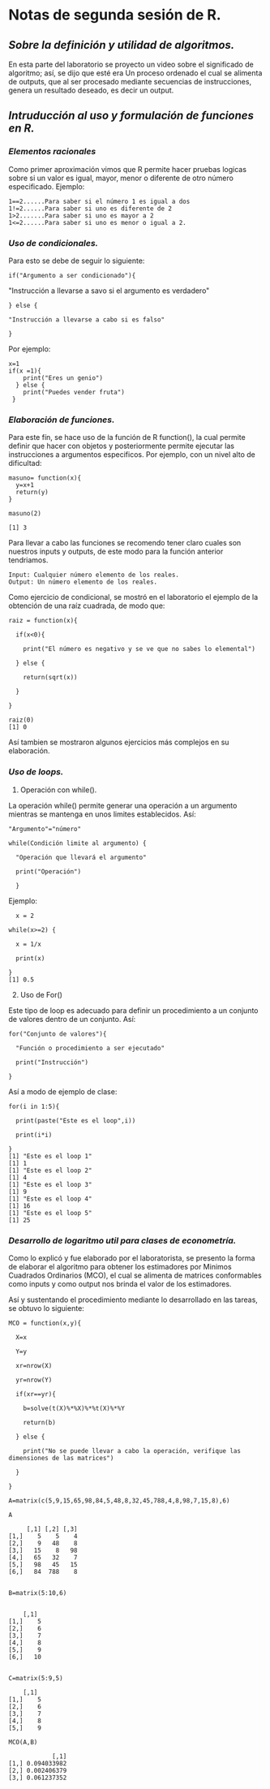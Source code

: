# **Notas de segunda sesión de R.**

## **_Sobre la definición y utilidad de algoritmos._**

En esta parte del laboratorio se proyecto un video sobre el significado de algoritmo; así, se dijo que esté era Un proceso ordenado el cual se alimenta de outputs, que al ser procesado mediante secuencias de instrucciones, genera un resultado deseado, es decir un output.

## **_Intruducción al uso y formulación de funciones en R._**

### _Elementos racionales_

Como primer aproximación vimos que R permite hacer pruebas logicas sobre si un valor es igual, mayor, menor o diferente de otro número especificado. 
Ejemplo:

    1==2......Para saber si el número 1 es igual a dos
    1!=2......Para saber si uno es diferente de 2
    1>2.......Para saber si uno es mayor a 2
    1<=2......Para saber si uno es menor o igual a 2.


### _Uso de condicionales._

Para esto se debe de seguir lo siguiente:

    if("Argumento a ser condicionado"){

   "Instrucción a llevarse a savo si el argumento es verdadero"

    } else {

    "Instrucción a llevarse a cabo si es falso"

    }

Por ejemplo:

    x=1
    if(x =1){
        print("Eres un genio")
      } else {
        print("Puedes vender fruta")
     }

### _Elaboración de funciones._

Para este fín, se hace uso de la función de R function(), la cual permite definir que hacer con objetos y posteriormente permite ejecutar las instrucciones a argumentos especificos. Por ejemplo, con un nivel alto de dificultad:

    masuno= function(x){
      y=x+1
      return(y)
    }

    masuno(2)

    [1] 3

Para llevar a cabo las funciones se recomendo tener claro cuales son nuestros inputs y outputs, de este modo para la función anterior tendriamos.

    Input: Cualquier número elemento de los reales.
    Output: Un número elemento de los reales.

Como ejercicio de condicional, se mostró en el laboratorio el ejemplo de la obtención de una raíz cuadrada, de modo que:

    raiz = function(x){

      if(x<0){

        print("El número es negativo y se ve que no sabes lo elemental")

      } else {

        return(sqrt(x))

      }

    }

    raiz(0)
    [1] 0

Así tambien se mostraron algunos ejercicios más complejos en su elaboración.

### _Uso de loops._

1. Operación con while().

La operación while() permite generar una operación a un argumento mientras se mantenga en unos limites establecidos. Así:


    "Argumento"="número"

    while(Condición limite al argumento) {

      "Operación que llevará el argumento" 

      print("Operación")

      }
  
  Ejemplo:
  
      x = 2

    while(x>=2) {

      x = 1/x

      print(x)

    }
    [1] 0.5

2. Uso de For()

Este tipo de loop es adecuado para definir un procedimiento a un conjunto de valores dentro de un conjunto. Así:

    for("Conjunto de valores"){

      "Función o procedimiento a ser ejecutado"

      print("Instrucción")

    }

Así a modo de ejemplo de clase:

    for(i in 1:5){

      print(paste("Este es el loop",i))

      print(i*i)

    }
    [1] "Este es el loop 1"
    [1] 1
    [1] "Este es el loop 2"
    [1] 4
    [1] "Este es el loop 3"
    [1] 9
    [1] "Este es el loop 4"
    [1] 16
    [1] "Este es el loop 5"
    [1] 25

### _Desarrollo de logaritmo util para clases de econometría._

Como lo explicó y fue elaborado por el laboratorista, se presento la forma de elaborar el algoritmo para obtener los estimadores por Minimos Cuadrados Ordinarios (MCO), el cual se alimenta de matrices conformables como inputs y como output nos brinda el valor de los estimadores.

Así y sustentando el procedimiento mediante lo desarrollado en las tareas, se obtuvo lo siguiente:

    MCO = function(x,y){

      X=x

      Y=y

      xr=nrow(X)

      yr=nrow(Y)

      if(xr==yr){

        b=solve(t(X)%*%X)%*%t(X)%*%Y

        return(b)

      } else {

        print("No se puede llevar a cabo la operación, verifique las dimensiones de las matrices")

      }

    }

    A=matrix(c(5,9,15,65,98,84,5,48,8,32,45,788,4,8,98,7,15,8),6)

    A

         [,1] [,2] [,3]
    [1,]    5    5    4
    [2,]    9   48    8
    [3,]   15    8   98
    [4,]   65   32    7
    [5,]   98   45   15
    [6,]   84  788    8


    B=matrix(5:10,6)


        [,1]
    [1,]    5
    [2,]    6
    [3,]    7
    [4,]    8
    [5,]    9
    [6,]   10


    C=matrix(5:9,5)

        [,1]
    [1,]    5
    [2,]    6
    [3,]    7
    [4,]    8
    [5,]    9

    MCO(A,B)

                [,1]
    [1,] 0.094033982
    [2,] 0.002406379
    [3,] 0.061237352